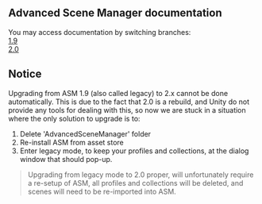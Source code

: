 ## Advanced Scene Manager documentation

You may access documentation by switching branches:\
[1.9](https://github.com/Lazy-Solutions/AdvancedSceneManager/tree/1.9/readme.md)\
[2.0](https://github.com/Lazy-Solutions/AdvancedSceneManager/tree/2.0/readme.md)

## Notice
Upgrading from ASM 1.9 (also called legacy) to 2.x cannot be done automatically. This is due to the fact that 2.0 is a rebuild, and Unity do not provide any tools for dealing with this, so now we are stuck in a situation where the only solution to upgrade is to:
1. Delete 'AdvancedSceneManager' folder
2. Re-install ASM from asset store
3. Enter legacy mode, to keep your profiles and collections, at the dialog window that should pop-up.

> Upgrading from legacy mode to 2.0 proper, will unfortunately require a re-setup of ASM, all profiles and collections will be deleted, and scenes will need to be re-imported into ASM.
